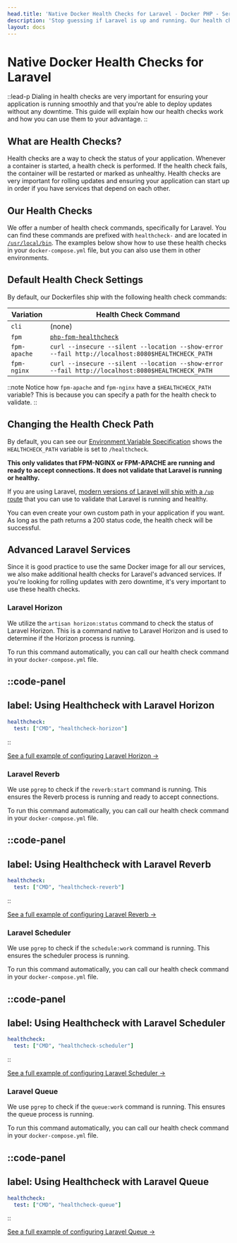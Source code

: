```yaml
---
head.title: 'Native Docker Health Checks for Laravel - Docker PHP - Server Side Up'
description: 'Stop guessing if Laravel is up and running. Our health checks have you covered to ensure Laravel is running properly. It supports HTTP checks, Laravel Horizon, Reverb, Scheduler, and Queue.'
layout: docs
---
```


# Native Docker Health Checks for Laravel
::lead-p
Dialing in health checks are very important for ensuring your application is running smoothly and that you're able to deploy updates without any downtime. This guide will explain how our health checks work and how you can use them to your advantage.
::

## What are Health Checks?

Health checks are a way to check the status of your application. Whenever a container is started, a health check is performed. If the health check fails, the container will be restarted or marked as unhealthy. Health checks are very important for rolling updates and ensuring your application can start up in order if you have services that depend on each other.

## Our Health Checks
We offer a number of health check commands, specifically for Laravel. You can find these commands are prefixed with `healthcheck-` and are located in [`/usr/local/bin`](https://github.com/serversideup/docker-php/tree/main/src/common/usr/local/bin). The examples below show how to use these health checks in your `docker-compose.yml` file, but you can also use them in other environments.

## Default Health Check Settings
By default, our Dockerfiles ship with the following health check commands:

| Variation | Health Check Command |
| --------- | -------------------- |
| `cli`     | (none)               |
| `fpm`     | [`php-fpm-healthcheck`](https://github.com/renatomefi/php-fpm-healthcheck) |
| `fpm-apache`     | `curl --insecure --silent --location --show-error --fail http://localhost:8080$HEALTHCHECK_PATH` |
| `fpm-nginx` | `curl --insecure --silent --location --show-error --fail http://localhost:8080$HEALTHCHECK_PATH` |

::note
Notice how `fpm-apache` and `fpm-nginx` have a `$HEALTHCHECK_PATH` variable? This is because you can specify a path for the health check to validate.
::

## Changing the Health Check Path
By default, you can see our [Environment Variable Specification](/docs/reference/environment-variable-specification) shows the `HEALTHCHECK_PATH` variable is set to `/healthcheck`.

**This only validates that FPM-NGINX or FPM-APACHE are running and ready to accept connections. It does not validate that Laravel is running or healthy.**

If you are using Laravel, [modern versions of Laravel will ship with a `/up` route](https://laravel.com/docs/11.x/deployment#the-health-route) that you can use to validate that Laravel is running and healthy.

You can even create your own custom path in your application if you want. As long as the path returns a 200 status code, the health check will be successful.

## Advanced Laravel Services
Since it is good practice to use the same Docker image for all our services, we also make additional health checks for Laravel's advanced services. If you're looking for rolling updates with zero downtime, it's very important to use these health checks.

### Laravel Horizon
We utilize the `artisan horizon:status` command to check the status of Laravel Horizon. This is a command native to Laravel Horizon and is used to determine if the Horizon process is running.

To run this command automatically, you can call our health check command in your `docker-compose.yml` file.

::code-panel
---
label: Using Healthcheck with Laravel Horizon
---
```yaml
healthcheck:
  test: ["CMD", "healthcheck-horizon"]
```
::

[See a full example of configuring Laravel Horizon →](/docs/laravel/laravel-horizon)

### Laravel Reverb
We use `pgrep` to check if the `reverb:start` command is running. This ensures the Reverb process is running and ready to accept connections.

To run this command automatically, you can call our health check command in your `docker-compose.yml` file.

::code-panel
---
label: Using Healthcheck with Laravel Reverb
---
```yaml
healthcheck:
  test: ["CMD", "healthcheck-reverb"]
```
::

[See a full example of configuring Laravel Reverb →](/docs/laravel/laravel-reverb)

### Laravel Scheduler
We use `pgrep` to check if the `schedule:work` command is running. This ensures the scheduler process is running.

To run this command automatically, you can call our health check command in your `docker-compose.yml` file.

::code-panel
---
label: Using Healthcheck with Laravel Scheduler
---
```yaml
healthcheck:
  test: ["CMD", "healthcheck-scheduler"]
```
::

[See a full example of configuring Laravel Scheduler →](/docs/laravel/laravel-task-scheduler)

### Laravel Queue
We use `pgrep` to check if the `queue:work` command is running. This ensures the queue process is running.

To run this command automatically, you can call our health check command in your `docker-compose.yml` file.

::code-panel
---
label: Using Healthcheck with Laravel Queue
---
```yaml
healthcheck:
  test: ["CMD", "healthcheck-queue"]
```
::

[See a full example of configuring Laravel Queue →](/docs/laravel/laravel-queue)